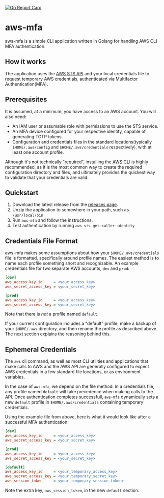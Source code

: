 [![Go Report Card](https://goreportcard.com/badge/github.com/codevbus/aws-mfa)](https://goreportcard.com/report/github.com/codevbus/aws-mfa)
# aws-mfa

aws-mfa is a simple CLI application written in Golang for handling AWS CLI MFA authentication.

## How it works

The application uses the [AWS STS API](https://docs.aws.amazon.com/STS/latest/APIReference/welcome.html) and your local credentials file to request temporary AWS credentials, authenticated via Multifactor Authentication(MFA).

## Prerequisites

It is assumed, at a minimum, you have access to an AWS account. You will also need:

- An IAM user or assumable role with permissions to use the STS service.
- An MFA device configured for your respective identity, capable of generating TOTP tokens.
- Configuration and credentials files in the standard locations(typically `$HOME/.aws/config` and `$HOME/.aws/credentials` respectively), with at least one account profile.

Although it's not technically "required", installing the [AWS CLI](https://aws.amazon.com/cli/) is highly recommended, as it is the most common way to create the required configuration directory and files, and ultimately provides the quickest way to validate that your credentials are valid.

## Quickstart

1. Download the latest release from the [releases page](https://github.com/codevbus/aws-mfa/releases).
2. Unzip the application to somewhere in your path, such as `/usr/local/bin`
3. Run `aws-mfa` and follow the instructions.
4. Test authentication by running `aws sts get-caller-identity`

## Credentials File Format

aws-mfa makes some assumptions about how your `$HOME/.aws/credentials` file is formatted, specifically around profile names. The easiest method is to name each profile something short and recognizable. An example credentials file for two separate AWS accounts, `dev` and `prod`:

``` ini
[dev]
aws_access_key_id     = <your_access_key>
aws_secret_access_key = <your_secret_key>

[prod]
aws_access_key_id     = <your_access_key> 
aws_secret_access_key = <your_secret_key> 
```

Note that there is *not* a profile named `default`.

If your current configuration includes a "default" profile, make a backup of your `$HOME/.aws` directory, and then rename the profile as described above. The next section explains the reasoning behind this.

## Ephemeral Credentials

The `aws` cli command, as well as most CLI utilities and applications that make calls to AWS and the AWS API are generally configured to expect AWS credentials in a few standard file locations, or as environment variables.

In the case of `aws-mfa`, we depend on the file method. In a credentials file, any profile named `default` will take precedence when making calls to the API. Once authentication completes successfull, `aws-mfa` dynamically sets a new `default` profile in `$HOME/.aws/credentials` containing temporary credentials.

Using the example file from above, here is what it would look like after a successful MFA authentication:

``` ini
[dev]
aws_access_key_id     = <your_access_key>
aws_secret_access_key = <your_secret_key>

[prod]
aws_access_key_id     = <your_access_key> 
aws_secret_access_key = <your_secret_key> 

[default]
aws_access_key_id     = <your_temporary_access_key>
aws_secret_access_key = <your_temporary_secret_key>
aws_session_token     = <your_temporary_session_token>
```

Note the extra key, `aws_session_token`, in the new `default` section.
